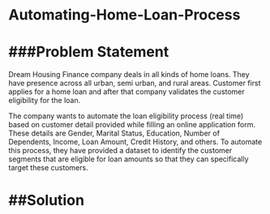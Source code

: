 # Automating-Home-Loan-Process

# ###Problem Statement

Dream Housing Finance company deals in all kinds of home loans. They have presence across all urban, semi urban, and rural areas. Customer first applies for a home loan and after that company validates the customer eligibility for the loan.

The company wants to automate the loan eligibility process (real time) based on customer detail provided while filling an online application form. These details are Gender, Marital Status, Education, Number of Dependents, Income, Loan Amount, Credit History, and others. To automate this process, they have provided a dataset to identify the customer segments that are eligible for loan amounts so that they can specifically target these customers.

# ##Solution
